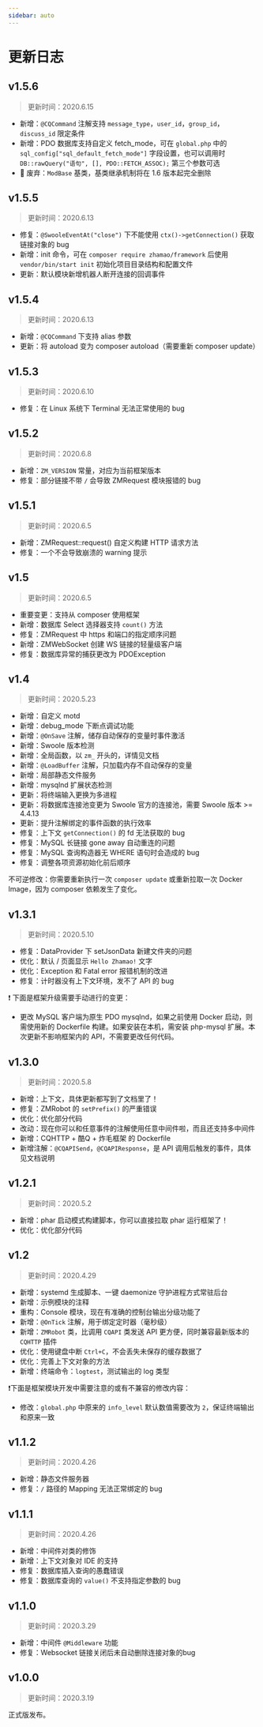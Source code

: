 ```yaml
---
sidebar: auto
---
```

# 更新日志

## v1.5.6

> 更新时间：2020.6.15

- 新增：`@CQCommand` 注解支持 `message_type`，`user_id`，`group_id`，`discuss_id` 限定条件
- 新增：PDO 数据库支持自定义 fetch_mode，可在 `global.php` 中的 `sql_config["sql_default_fetch_mode"]` 字段设置，也可以调用时 `DB::rawQuery("语句", [], PDO::FETCH_ASSOC);` 第三个参数可选
- 🔴 废弃：`ModBase` 基类，基类继承机制将在 1.6 版本起完全删除

## v1.5.5

> 更新时间：2020.6.13

- 修复：`@SwooleEventAt("close")` 下不能使用 `ctx()->getConnection()` 获取链接对象的 bug
- 新增：init 命令，可在 `composer require zhamao/framework` 后使用 `vendor/bin/start init` 初始化项目目录结构和配置文件
- 更新：默认模块新增机器人断开连接的回调事件

## v1.5.4

> 更新时间：2020.6.13

- 新增：`@CQCommand` 下支持 alias 参数
- 更新：将 autoload 变为 composer autoload（需要重新 composer update）

## v1.5.3

> 更新时间：2020.6.10

- 修复：在 Linux 系统下 Terminal 无法正常使用的 bug

## v1.5.2

> 更新时间：2020.6.8

- 新增：`ZM_VERSION` 常量，对应为当前框架版本
- 修复：部分链接不带 `/` 会导致 ZMRequest 模块报错的 bug

## v1.5.1

> 更新时间：2020.6.5

- 新增：ZMRequest::request() 自定义构建 HTTP 请求方法
- 修复：一个不会导致崩溃的 warning 提示

## v1.5

> 更新时间：2020.6.5

- 重要变更：支持从 composer 使用框架
- 新增：数据库 Select 选择器支持 `count()` 方法
- 修复：ZMRequest 中 https 和端口的指定顺序问题
- 新增：ZMWebSocket 创建 WS 链接的轻量级客户端
- 修复：数据库异常的捕获更改为 PDOException

## v1.4

> 更新时间：2020.5.23

- 新增：自定义 motd
- 新增：debug_mode 下断点调试功能
- 新增：`@OnSave` 注解，储存自动保存的变量时事件激活
- 新增：Swoole 版本检测
- 新增：全局函数，以 `zm_` 开头的，详情见文档
- 新增：`@LoadBuffer` 注解，只加载内存不自动保存的变量
- 新增：局部静态文件服务
- 新增：mysqlnd 扩展状态检测
- 更新：将终端输入更换为多进程
- 更新：将数据库连接池变更为 Swoole 官方的连接池，需要 Swoole 版本 >= 4.4.13
- 更新：提升注解绑定的事件函数的执行效率
- 修复：上下文 `getConnection()` 的 fd 无法获取的 bug
- 修复：MySQL 长链接 gone away 自动重连的问题
- 修复：MySQL 查询构造器无 WHERE 语句时会造成的 bug
- 修复：调整各项资源初始化前后顺序

不可逆修改：你需要重新执行一次 `composer update` 或重新拉取一次 Docker Image，因为 composer 依赖发生了变化。

## v1.3.1

> 更新时间：2020.5.10

- 修复：DataProvider 下 setJsonData 新建文件夹的问题
- 优化：默认 / 页面显示 `Hello Zhamao!` 文字
- 优化：Exception 和 Fatal error 报错机制的改进
- 修复：计时器没有上下文环境，发不了 API 的 bug

❗ 下面是框架升级需要手动进行的变更：

- 更改 MySQL 客户端为原生 PDO mysqlnd，如果之前使用 Docker 启动，则需使用新的 Dockerfile 构建。如果安装在本机，需安装 php-mysql 扩展。本次更新不影响框架内的 API，不需要更改任何代码。

## v1.3.0

> 更新时间：2020.5.8

- 新增：上下文，具体更新都写到了文档里了！
- 修复：ZMRobot 的 `setPrefix()` 的严重错误
- 优化：优化部分代码
- 改动：现在你可以和任意事件的注解使用任意中间件啦，而且还支持多中间件
- 新增：CQHTTP + 酷Q + 炸毛框架 的 Dockerfile
- 新增注解：`@CQAPISend`，`@CQAPIResponse`，是 API 调用后触发的事件，具体见文档说明

## v1.2.1

> 更新时间：2020.5.2

- 新增：phar 启动模式构建脚本，你可以直接拉取 phar 运行框架了！
- 优化：优化部分代码

## v1.2

> 更新时间：2020.4.29

- 新增：systemd 生成脚本、一键 daemonize 守护进程方式常驻后台
- 新增：示例模块的注释
- 重构：Console 模块，现在有准确的控制台输出分级功能了
- 新增：`@OnTick` 注解，用于绑定定时器（毫秒级）
- 新增：`ZMRobot` 类，比调用 `CQAPI` 类发送 API 更方便，同时兼容最新版本的 `CQHTTP` 插件
- 优化：使用键盘中断 `Ctrl+C`，不会丢失未保存的缓存数据了
- 优化：完善上下文对象的方法
- 新增：终端命令：`logtest`，测试输出的 log 类型

:exclamation:下面是框架模块开发中需要注意的或有不兼容的修改内容：

- 修改：`global.php` 中原来的 `info_level` 默认数值需要改为 `2`，保证终端输出和原来一致

## v1.1.2

> 更新时间：2020.4.26

- 新增：静态文件服务器
- 修复：`/` 路径的 Mapping 无法正常绑定的 bug

## v1.1.1

> 更新时间：2020.4.26

- 新增：中间件对类的修饰
- 新增：上下文对象对 IDE 的支持
- 修复：数据库插入查询的愚蠢错误
- 修复：数据库查询的 `value()` 不支持指定参数的 bug

## v1.1.0

> 更新时间：2020.3.29

- 新增：中间件 `@Middleware` 功能
- 修复：Websocket 链接关闭后未自动删除连接对象的bug

## v1.0.0

> 更新时间：2020.3.19

正式版发布。

